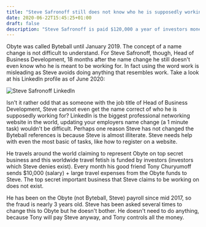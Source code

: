```yaml
---
title: "Steve Safronoff still does not know who he is supposedly working for"
date: 2020-06-22T15:45:25+01:00
draft: false
description: "Steve Safronoff is paid $120,000 a year of investors money but still does not know who he is supposedly working for"
---
```


Obyte was called Byteball until January 2019. The concept of a name change is not difficult to understand. For Steve Safronoff, though, Head of Business Development, 18 months after the name change he still doesn't even know who he is meant to be working for. In fact using the word work is misleading as Steve avoids doing anything that resembles work. Take a look at his LinkedIn profile as of June 2020:

![Steve Safronoff LinkedIn](https://lkbr.s3.amazonaws.com/20/7/linkedin-steve.png "Steve Safronoff LinkedIn")


Isn't it rather odd that as someone with the job title of Head of Business Development, Steve cannot even get the name correct of who he is supposedly working for? LinkedIn is the biggest professional networking website in the world, updating your employers name change (a 1 minute task) wouldn't be difficult. Perhaps one reason Steve has not changed the Byteball references is because Steve is almost illiterate. Steve needs help with even the most basic of tasks, like how to register on a website. 

He travels around the world claiming to represent Obyte on top secret business and this worldwide travel fetish is funded by investors (investors which Steve denies exist). Every month his good friend Tony Churyumoff sends $10,000 (salary) + large travel expenses from the Obyte funds to Steve. The top secret important business that Steve claims to be working on does not exist.

He has been on the Obyte (not Byteball, Steve) payroll since mid 2017, so the fraud is nearly 3 years old. Steve has been asked several times to change this to Obyte but he doesn't bother. He doesn't need to do anything, because Tony will pay Steve anyway, and Tony controls all the money. 








